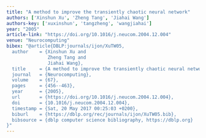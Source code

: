 ```yaml
---
title: "A method to improve the transiently chaotic neural network"
authors: ['Xinshun Xu', 'Zheng Tang', 'Jiahai Wang']
authors-key: ['xuxinshun', 'tangzheng', 'wangjiahai']
year: "2005"
article-link: "https://doi.org/10.1016/j.neucom.2004.12.004"
venue: "Neurocomputing"
bibex: "@article{DBLP:journals/ijon/XuTW05,
  author    = {Xinshun Xu and
               Zheng Tang and
               Jiahai Wang},
  title     = {A method to improve the transiently chaotic neural network},
  journal   = {Neurocomputing},
  volume    = {67},
  pages     = {456--463},
  year      = {2005},
  url       = {https://doi.org/10.1016/j.neucom.2004.12.004},
  doi       = {10.1016/j.neucom.2004.12.004},
  timestamp = {Sat, 20 May 2017 00:25:03 +0200},
  biburl    = {https://dblp.org/rec/journals/ijon/XuTW05.bib},
  bibsource = {dblp computer science bibliography, https://dblp.org}
}"
---
```

